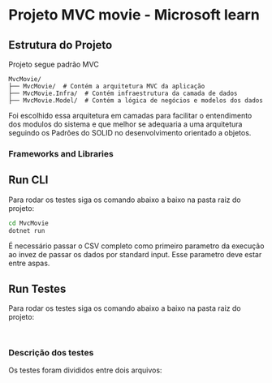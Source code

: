 ﻿
# Projeto MVC movie - Microsoft learn

## Estrutura do Projeto

Projeto segue padrão MVC

```plaintext
MvcMovie/
├── MvcMovie/  # Contém a arquitetura MVC da aplicação
├── MvcMovie.Infra/  # Contém infraestrutura da camada de dados
├── MvcMovie.Model/  # Contém a lógica de negócios e modelos dos dados

```

Foi escolhido essa arquitetura em camadas para facilitar o entendimento dos modulos do sistema e que melhor se adequaria a uma arquitetura seguindo os Padrões do SOLID no desenvolvimento orientado a objetos.


### Frameworks and Libraries



## Run CLI

Para rodar os testes siga os comando abaixo a baixo na pasta raiz do projeto:

```bash
cd MvcMovie
dotnet run 
```

É necessário passar o CSV completo como primeiro parametro da execução ao invez de passar os dados por standard input. Esse parametro deve estar entre aspas.


## Run Testes

Para rodar os testes siga os comando abaixo a baixo na pasta raiz do projeto:


```bash
  
```

### Descrição dos testes

Os testes foram divididos entre dois arquivos:

```plaintext


```
